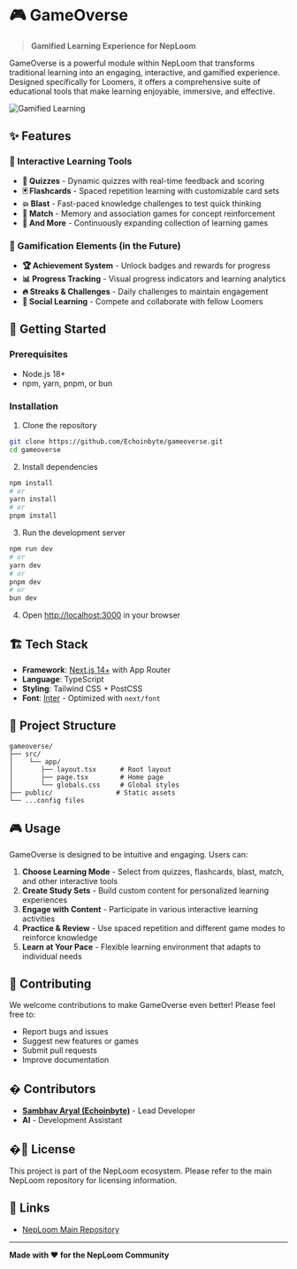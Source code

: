 # 🎮 GameOverse

> **Gamified Learning Experience for NepLoom**

GameOverse is a powerful module within NepLoom that transforms traditional learning into an engaging, interactive, and gamified experience. Designed specifically for Loomers, it offers a comprehensive suite of educational tools that make learning enjoyable, immersive, and effective.

![Gamified Learning](https://ik.imagekit.io/echoinbyte/gamified-learning.gif)

## ✨ Features

### 🧠 Interactive Learning Tools
- **📝 Quizzes** - Dynamic quizzes with real-time feedback and scoring
- **🃏 Flashcards** - Spaced repetition learning with customizable card sets
- **💥 Blast** - Fast-paced knowledge challenges to test quick thinking
- **🎯 Match** - Memory and association games for concept reinforcement
- **🎲 And More** - Continuously expanding collection of learning games

### 🎪 Gamification Elements (in the Future)
- **🏆 Achievement System** - Unlock badges and rewards for progress
- **📊 Progress Tracking** - Visual progress indicators and learning analytics
- **🔥 Streaks & Challenges** - Daily challenges to maintain engagement
- **👥 Social Learning** - Compete and collaborate with fellow Loomers

## 🚀 Getting Started

### Prerequisites
- Node.js 18+ 
- npm, yarn, pnpm, or bun

### Installation

1. Clone the repository
```bash
git clone https://github.com/Echoinbyte/gameoverse.git
cd gameoverse
```

2. Install dependencies
```bash
npm install
# or
yarn install
# or
pnpm install
```

3. Run the development server
```bash
npm run dev
# or
yarn dev
# or
pnpm dev
# or
bun dev
```

4. Open [http://localhost:3000](http://localhost:3000) in your browser

## 🏗️ Tech Stack

- **Framework**: [Next.js 14+](https://nextjs.org/) with App Router
- **Language**: TypeScript
- **Styling**: Tailwind CSS + PostCSS
- **Font**: [Inter](https://vercel.com/font) - Optimized with `next/font`

## 🎯 Project Structure

```
gameoverse/
├── src/
│    └── app/
│       ├── layout.tsx      # Root layout
│       ├── page.tsx        # Home page
│       └── globals.css     # Global styles
├── public/                # Static assets
└── ...config files
```

## 🎮 Usage

GameOverse is designed to be intuitive and engaging. Users can:

1. **Choose Learning Mode** - Select from quizzes, flashcards, blast, match, and other interactive tools
2. **Create Study Sets** - Build custom content for personalized learning experiences
3. **Engage with Content** - Participate in various interactive learning activities
4. **Practice & Review** - Use spaced repetition and different game modes to reinforce knowledge
5. **Learn at Your Pace** - Flexible learning environment that adapts to individual needs

## 🤝 Contributing

We welcome contributions to make GameOverse even better! Please feel free to:

- Report bugs and issues
- Suggest new features or games
- Submit pull requests
- Improve documentation

## � Contributors

- **[Sambhav Aryal (Echoinbyte)](https://github.com/Echoinbyte)** - Lead Developer
- **AI** - Development Assistant

## �📄 License

This project is part of the NepLoom ecosystem. Please refer to the main NepLoom repository for licensing information.

## 🔗 Links

- [NepLoom Main Repository](https://github.com/Echoinbyte/neploom)

---

**Made with ❤️ for the NepLoom Community**